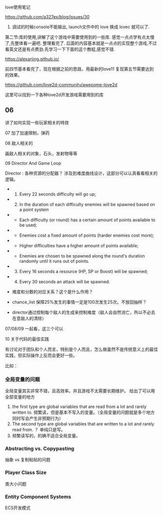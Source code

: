 love使用笔记

https://github.com/a327ex/blog/issues/30


1. 调试的时候console不能输出, launch文件中的 love 换成 lovec 就可以了.

第二节:库的使用,讲解了这个游戏中需要使用到的一些库.
感觉一点点学有点太慢了,先整体看一遍吧.
整理看完了.
后面的内容基本就是一点点的实现整个游戏,不过看英文还是有点费劲.先学习一下下面的这个教程,感觉不错.

https://alexarjing.github.io/

前四节基本看完了，现在根据之前的思路，用最新的love11 复现第五节需要达到的效果。

https://github.com/love2d-community/awesome-love2d

这里可以找到一下各种love2d开发游戏需要用到的库

## 06

讲了如何实现一些玩家相关的特效

07 加了加速限制，弹药

08 敌人相关的

画敌人相关的对象，石头，发射物等等

09 Director And Game Loop

Director : 各种资源的分配器？
涉及到难度曲线设计，这部分可以认真看看相关的逻辑。

- 1. Every 22 seconds difficulty will go up;
- 2. In the duration of each difficulty enemies will be spawned based on a point system
- - Each difficulty (or round) has a certain amount of points available to be used;
- - Enemies cost a fixed amount of points (harder enemies cost more);
- - Higher difficulties have a higher amount of points available;
- - Enemies are chosen to be spawned along the round's duration randomly until it runs out of points.
- 3. Every 16 seconds a resource (HP, SP or Boost) will be spawned;
- 4. Every 30 seconds an attack will be spawned.


- 难度和分数的对应关系？这个是什么作用？
- chance_list 保障25%发生的事情一定是100次发生25次。不放回抽样？
- director通过控制每个敌人的生成来控制难度（敌人会自然消亡，所以不必去在意敌人的清除）

07/08/09 一起看，这三个可以

10 关于代码的最佳实践

有讨论对于团队和个人而言，特别是个人而且，怎么做虽然不是传统意义上的最佳实践，但实际操作上反而会更好一些。

比如： 

### 全局变量的问题

全局变量其实非常不错，且高效率。并且游戏不太需要长期维护。
给出了可以用全部变量的地方
1. the first type are global variables that are read from a lot and rarely written to. 
频繁读，但是基本不写入的变量。（全局变量的问题就是多个地方同时写会产生非预期行为）
2. The second type are global variables that are written to a lot and rarely read from. ？
单纯只是写。
3. 频繁读写的，的确不适合全局变量。

### Abstracting vs. Copypasting

抽象 vs 复制粘贴的问题

### Player Class Size
类大小问题

### Entity Component Systems
ECS开发模式








